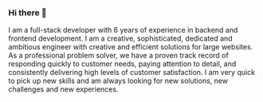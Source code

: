 ### Hi there 👋
I am a full-stack developer with 6 years of experience in backend and frontend development.
I am a creative, sophisticated, dedicated and ambitious engineer with creative and efficient solutions for large websites.
As a professional problem solver, we have a proven track record of responding quickly to customer needs, paying attention to detail, and consistently delivering high levels of customer satisfaction.
I am very quick to pick up new skills and am always looking for new solutions, new challenges and new experiences.
<!--
**BestDevFirst/BestDevFirst** is a ✨ _special_ ✨ repository because its `README.md` (this file) appears on your GitHub profile.

Here are some ideas to get you started:

- 🔭 I’m currently working on ...
- 🌱 I’m currently learning ...
- 👯 I’m looking to collaborate on ...
- 🤔 I’m looking for help with ...
- 💬 Ask me about ...
- 📫 How to reach me: ...
- 😄 Pronouns: ...
- ⚡ Fun fact: ...
-->
